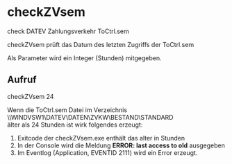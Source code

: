 # checkZVsem
check DATEV Zahlungsverkehr ToCtrl.sem 
 
checkZVsem prüft das Datum des letzten Zugriffs der ToCtrl.sem 
 
Als Parameter wird ein Integer (Stunden) mitgegeben. 
 
## Aufruf 
checkZVsem 24

Wenn die ToCtrl.sem Datei im Verzeichnis \\<servername>\WINDVSW1\DATEV\DATEN\ZVKW\BESTAND\STANDARD\
älter als 24 Stunden ist wirk folgendes erzeugt:
 
1) Exitcode der checkZVsem.exe enthält das alter in Stunden 
2) In der Console wird die Meldung **ERROR: last access to old** ausgegeben 
3) Im Eventlog (Application, EVENTID 2111) wird ein Error erzeugt. 

